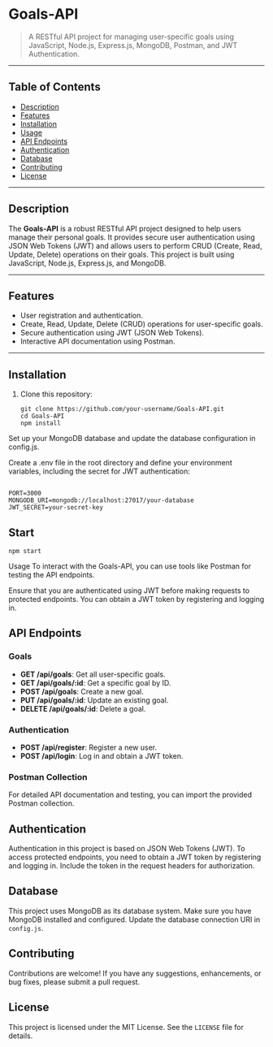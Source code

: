 # Goals-API


> A RESTful API project for managing user-specific goals using JavaScript, Node.js, Express.js, MongoDB, Postman, and JWT Authentication.

---

## Table of Contents

- [Description](#description)
- [Features](#features)
- [Installation](#installation)
- [Usage](#usage)
- [API Endpoints](#api-endpoints)
- [Authentication](#authentication)
- [Database](#database)
- [Contributing](#contributing)
- [License](#license)

---

## Description

The **Goals-API** is a robust RESTful API project designed to help users manage their personal goals. It provides secure user authentication using JSON Web Tokens (JWT) and allows users to perform CRUD (Create, Read, Update, Delete) operations on their goals. This project is built using JavaScript, Node.js, Express.js, and MongoDB.

---

## Features

- User registration and authentication.
- Create, Read, Update, Delete (CRUD) operations for user-specific goals.
- Secure authentication using JWT (JSON Web Tokens).
- Interactive API documentation using Postman.

---

## Installation

1. Clone this repository:

   ```shell
   git clone https://github.com/your-username/Goals-API.git
   cd Goals-API
   npm install
   ```


Set up your MongoDB database and update the database configuration in config.js.

Create a .env file in the root directory and define your environment variables, including the secret for JWT authentication:

   ```shell
   
   PORT=3000
   MONGODB_URI=mongodb://localhost:27017/your-database
   JWT_SECRET=your-secret-key 
   ```
## Start
 ```shell
npm start
```

Usage
To interact with the Goals-API, you can use tools like Postman for testing the API endpoints.

Ensure that you are authenticated using JWT before making requests to protected endpoints. You can obtain a JWT token by registering and logging in.

## API Endpoints

### Goals

- **GET /api/goals**: Get all user-specific goals.
- **GET /api/goals/:id**: Get a specific goal by ID.
- **POST /api/goals**: Create a new goal.
- **PUT /api/goals/:id**: Update an existing goal.
- **DELETE /api/goals/:id**: Delete a goal.

### Authentication

- **POST /api/register**: Register a new user.
- **POST /api/login**: Log in and obtain a JWT token.

### Postman Collection

For detailed API documentation and testing, you can import the provided Postman collection.

## Authentication

Authentication in this project is based on JSON Web Tokens (JWT). To access protected endpoints, you need to obtain a JWT token by registering and logging in. Include the token in the request headers for authorization.

## Database

This project uses MongoDB as its database system. Make sure you have MongoDB installed and configured. Update the database connection URI in `config.js`.

## Contributing

Contributions are welcome! If you have any suggestions, enhancements, or bug fixes, please submit a pull request.

## License

This project is licensed under the MIT License. See the `LICENSE` file for details.



